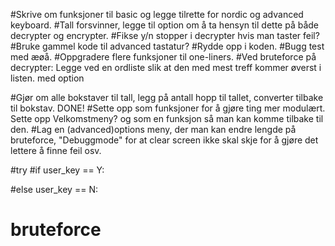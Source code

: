 


#Skrive om funksjoner til basic og legge tilrette for nordic og advanced keyboard.
#Tall forsvinner, legge til option om å ta hensyn til dette på både decrypter og encrypter.
#Fikse y/n stopper i decrypter hvis man taster feil?
#Bruke gammel kode til advanced tastatur?
#Rydde opp i koden.
#Bugg test med æøå. 
#Oppgradere flere funksjoner til one-liners.
#Ved bruteforce på decrypter: Legge ved en ordliste slik at den med mest treff kommer øverst i listen. med option 





#Gjør om alle bokstaver til tall, legg på antall hopp til tallet, converter tilbake til bokstav. DONE!
#Sette opp som funksjoner for å gjøre ting mer modulært. Sette opp Velkomstmeny? og som en funksjon så man kan komme tilbake til den.
#Lag en (advanced)options meny, der man kan endre lengde på bruteforce, "Debuggmode" for at clear screen ikke skal skje for å gjøre det lettere å finne feil osv.


#try 
#if user_key == Y: 
	
#else user_key == N:
#    bruteforce

